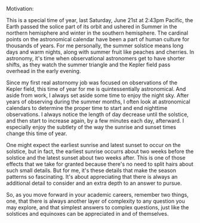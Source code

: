 Motivation:

This is a special time of year, last Saturday, June 21st at 2:43pm Pacific, the Earth passed the solice part of its orbit and ushered in Summer in the northern hemisphere and winter in the southern hemisphere. The cardinal points on the astronomical calendar have been a part of human culture for thousands of years. For me personally, the summer solstice means long days and warm nights, along with summer fruit like peaches and cherries. In astronomy, it's time when observational astronomers get to have shorter shifts, as they watch the summer triangle and the Kepler field pass overhead in the early evening. 

Since my first real astornomy job was focused on observations of the Kepler field, this time of year for me is quintessentially astronomical. And aside from work, I always set aside some time to enjoy the night sky. After years of observing during the summer months, I often look at astronomical calendars to determine the proper time to start and end nighttime observations. I always notice the length of day decrease until the solstice, and then start to increase again, by a few minutes each day, afterward.  I especially enjoy the subtlety of the way the sunrise and sunset times change this time of year. 

One might expect the earliest sunrise and latest sunset to occur on the solstice, but in fact, the earliest sunrise occurrs about two weeks before the solstice and the latest sunset about two weeks after.  This is one of those effects that we take for granted because there's no need to split hairs about such small details. But for me, it's these details that make the season patterns so fascinating. It's about appreciating that there is always an additional detail to consider and an extra depth to an answer to pursue.

So, as you move forward in your academic careers, remember two things, one,  that there is always another layer of complexity to any question you may explore, and that simplest  answers to complex questions, just like the solstices and equinoxes can be appreciated in and of themselves.
